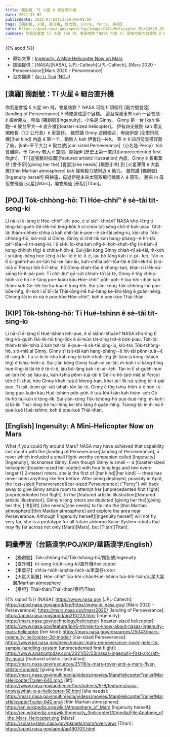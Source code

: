 ```yaml
---
title: 獨創號：Tī 火星 ê 細台直升機
date: 2021-03-02
publishdate: 2021-03-02T13:00:00+08:00
tags: [獨創號, 火星, 直升機, 毅力號, Ginny, Percy, 泰坦]
hero: https://apod.nasa.gov/apod/fap/image/2103/Helicopter_Mars2020_3811.jpg
summary: 你若是會當 tī 火星 leh 飛，會是啥款？NASA 可能 tī 頂個月毅力號登陸 ê 時陣達成這个目標。
---
```


{{% apod %}}

- 原始文章：[Ingenuity: A Mini-Helicopter Now on Mars](https://apod.nasa.gov/apod/ap210302.html)
- 插圖提供：[NASA][NASA], [JPL-Caltech][JPL-Caltech], [Mars 2020 - Perseverance][Mars 2020 - Perseverance]
- 台文翻譯：[An-Li Tsai](mailto:thianbu.taigi@gmail.com) ([NCU](https://www.astro.ncu.edu.tw))


## [漢羅] 獨創號：Tī 火星 ê 細台直升機

你若是會當 tī 火星 leh 飛，會是啥款？
NASA 可能 tī 頂個月 [毅力號登陸][landing of Perseverance] ê 時陣達成這个目標。
這台探測車有 kah 一台會飛--ê 細台朋友，叫做 [獨創號][Ingenuity]，小名是 Ginny。
Ginny 是一台 [kah 烘麭--ê 彼台平大--ê 直升機][toaster-sized helicopter]。
伊有四支躼跤 kah 兩支閣較長（1.2 公尺長）ê 車葉仔。
雖然講 Ginny 遮爾細台，毋過伊是 [仝型飛龍機][her kind] 內底 ê 第一个，猶無人 kah 伊會比--leh。
等 in tī 四月份安搭好勢了後，[kah-車平大台 ê 毅力號][car-sized Perseverance]（小名是 Percy）to̍h 會離開，予 Ginny 較大 ê 空間，開始伊 [歷史上第一擺飛][unprecedented first flight]。
Tī [這張藝術插圖][featured artistic illustration] 內底，Ginny ê 長車葉仔 [會予伊][giving her the] [會當][she needs] [飛懸][lift] 到 [火星薄薄 ê 大氣層][thin Martian atmosphere] kah 探索毅力號附近 ê 動力。
雖然講 [獨創號][Ingenuity herself] 飛袂遠，毋過伊是未來太陽系飛行機器人 ê 原形。
將來 in 毋但會飛過 [火星][Mars]，閣會飛過 [泰坦][Titan]。

## [POJ] To̍k-chhòng-hō: Tī Hóe-chhiⁿ ê sè-tâi ti̍t-seng-ki

Lí nā-sī ē-tàng tī Hóe-chhiⁿ leh-poe, ē sī siáⁿ-khoán?
NASA khó-lêng tī téng-kò-goe̍h Gē-le̍k-hō teng-lio̍k ê sî-chūn ta̍t-sêng chi̍t-ê bo̍k-piau.
Chit-tâi thàm-chhek-chhia ū kah chit-tâi ē-poe--ê sè-tâi pêng-iú, kiò-chò To̍k-chhòng-hō, sió-miâ sī Ginny.
Ginny sī chit-tâi kah hang-pháng--ê hit-tâi pêⁿ-tōa--ê ti̍t-seng-ki.
I ū sì-ki lò-kha kah nn̄g-ki koh-khah-tn̂g (it-tiám-jī kong-chhioh tn̂g) ê chhia-hio̍h-á.
Sui-jiân kóng Ginny chiah-nī sè-tâi, m̄-koh i sī kâng-hêng hoe-lêng-ki lāi-té ê tē-it-ê, iáu bô-lâng kah i ē-pí--leh.
Tán in tī sì-goe̍h-hun an-tah hó-sè liáu-āu, kah-chhia pêⁿ-tōa-tâi ê Gē-le̍k-hō (sió-miâ sī Percy) to̍h ē lī-khui, hō͘ Ginny khah-tōa ê khong-kan, khai-sí i le̍k-sú-siōng tē-it-pái poe.
Tī chit-tiuⁿ gē-su̍t chhah-tô͘ lāi-té, Ginny ê tn̂g chhia-hio̍h-á ē hō͘ i ē-tàng poe-koân kàu Hóe-chhiⁿ po̍h-po̍h-ê tōa-khì-chân kah thàm-soh Gē-le̍k-hō hù-kūn ê tōng-le̍k.
Sui-jiân-kóng To̍k-chhòng-hō poe-bōe-hn̄g, m̄-koh i sī bī-lâi Thài-iông-hē hui-hêng ke-khì-lâng ê goân-hêng.
Chiong-lâi in m̄-nā ē poe-kòe Hóe-chhiⁿ, koh ē poe-kòe Thài-thán.

## [KIP] To̍k-tshòng-hō: Tī Hué-tshinn ê sè-tâi ti̍t-sing-ki

Lí nā-sī ē-tàng tī Hué-tshinn leh-pue, ē sī siánn-khuán?
NASA khó-lîng tī tíng-kò-gue̍h Gē-li̍k-hō ting-lio̍k ê sî-tsūn ta̍t-sîng tsi̍t-ê bo̍k-piau.
Tsit-tâi thàm-tshik-tshia ū kah tsit-tâi ē-pue--ê sè-tâi pîng-íu, kiò-tsò To̍k-tshòng-hō, sió-miâ sī Ginny.
Ginny sī tsit-tâi kah hang-pháng--ê hit-tâi pênn-tuā--ê ti̍t-sing-ki.
I ū sì-ki lò-kha kah nn̄g-ki koh-khah-tn̂g (it-tiám-jī kong-tshioh tn̂g) ê tshia-hio̍h-á.
Sui-jiân kóng Ginny tsiah-nī sè-tâi, m̄-koh i sī kâng-hîng hue-lîng-ki lāi-té ê tē-it-ê, iáu bô-lâng kah i ē-pí--leh.
Tán in tī sì-gue̍h-hun an-tah hó-sè liáu-āu, kah-tshia pênn-tuā-tâi ê Gē-li̍k-hō (sió-miâ sī Percy) to̍h ē lī-khui, hōo Ginny khah-tuā ê khong-kan, khai-sí i li̍k-sú-siōng tē-it-pái pue.
Tī tsit-tiunn gē-su̍t tshah-tôo lāi-té, Ginny ê tn̂g tshia-hio̍h-á ē hōo i ē-tàng pue-kuân kàu Hué-tshinn po̍h-po̍h-ê tuā-khì-tsân kah thàm-soh Gē-li̍k-hō hù-kūn ê tōng-li̍k.
Sui-jiân-kóng To̍k-tshòng-hō pue-buē-hn̄g, m̄-koh i sī bī-lâi Thài-iông-hē hui-hîng ke-khì-lâng ê guân-hîng.
Tsiong-lâi in m̄-nā ē pue-kuè Hué-tshinn, koh ē pue-kuè Thài-thán.

## [English] Ingenuity: A Mini-Helicopter Now on Mars

What if you could fly around Mars? NASA may have achieved that capability last month with the [landing of Perseverance][landing of Perseverance], a rover which included a small flight-worthy companion called [Ingenuity][Ingenuity], nicknamed Ginny. Even though Ginny is small -- a [toaster-sized helicopter][toaster-sized helicopter] with four long legs and two even-longer (1.2-meter) rotors, she is the first of [her kind][her kind] -- there has never been anything like her before. After being deployed, possibly in April, the [car-sized Perseverance][car-sized Perseverance] ("Percy") will back away to give Ginny ample room to attempt her [unprecedented first flight][unprecedented first flight]. In the [featured artistic illustration][featured artistic illustration], Ginny's long rotors are depicted [giving her the][giving her the] [lift][lift] [she needs][she needs] to fly into the [thin Martian atmosphere][thin Martian atmosphere] and explore the area near Perseverance. Although [Ingenuity herself][Ingenuity herself] will not fly very far, she is a prototype for all future airborne Solar-System robots that may fly far across not only [Mars][Mars], but [Titan][Titan].

## 詞彙學習（台語漢字/POJ/KIP/華語漢字/English）

- 【獨創號】To̍k-chhòng-hō/To̍k-tshòng-hō/獨創號/Ingenuity
- 【直升機】ti̍t-seng-ki/ti̍t-sing-ki/直升機/helicopter
- 【車葉仔】chhia-hio̍h-á/tshia-hio̍h-á/車葉仔/rotor
- 【火星大氣層】Hóe-chhiⁿ tōa-khì-chân/Hué-tshinn tuā-khì-tsân/火星大氣層/Martian atmosphere
- 【泰坦】Thài-thán/Thài-thán/泰坦/Titan


{{% /apod %}}
[NASA]: https://www.nasa.gov
[JPL-Caltech]: https://apod.nasa.gov/apod/fap/https//www.jpl.nasa.gov/
[Mars 2020 - Perseverance]: https://mars.nasa.gov/mars2020/
[landing of Perseverance]: https://apod.nasa.gov/apod/ap210223.html
[Ingenuity]: https://mars.nasa.gov/technology/helicopter/
[toaster-sized helicopter]: https://www.nasa.gov/feature/jpl/6-things-to-know-about-nasas-ingenuity-mars-helicopter
[her kind]: https://mars.nasa.gov/resources/25043/mars-ingenuity-helicopter-3d-model/
[car-sized Perseverance]: https://www.jpl.nasa.gov/news/nasas-mars-perseverance-rover-gets-its-sample-handling-system
[unprecedented first flight]: https://www.aviationtoday.com/2021/02/23/nasas-ingenuity-first-aircraft-fly-mars/
[featured artistic illustration]: https://mars.nasa.gov/resources/25116/a-mars-rover-and-a-mars-flyer-artists-concept/
[giving her the]: https://mars.nasa.gov/multimedia/videos/movies/MarsHelicopterTrailer/MarsHelicopterTrailer-640.mp4
[lift]: https://www.nasa.gov/audience/forstudents/5-8/features/nasa-knows/what-is-a-helicopter-58.html
[she needs]: https://mars.nasa.gov/multimedia/videos/movies/MarsHelicopterTrailer/MarsHelicopterTrailer-640.mp4
[thin Martian atmosphere]: https://en.wikipedia.org/wiki/Atmosphere_of_Mars
[Ingenuity herself]: https://en.wikipedia.org/wiki/Ingenuity_(helicopter)#/media/File:Anatomy_of_the_Mars_Helicopter.png
[Mars]: https://solarsystem.nasa.gov/planets/mars/overview/
[Titan]: https://apod.nasa.gov/apod/ap190703.html
